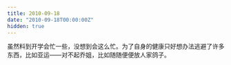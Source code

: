```yaml
---
title: 2010-09-18
date: "2010-09-18T00:00:00Z"
hidden: true
---
```


虽然料到开学会忙一些，没想到会这么忙。为了自身的健康只好想办法逃避了许多东西，比如亚运——对不起乔姐，比如随随便便放人家鸽子。